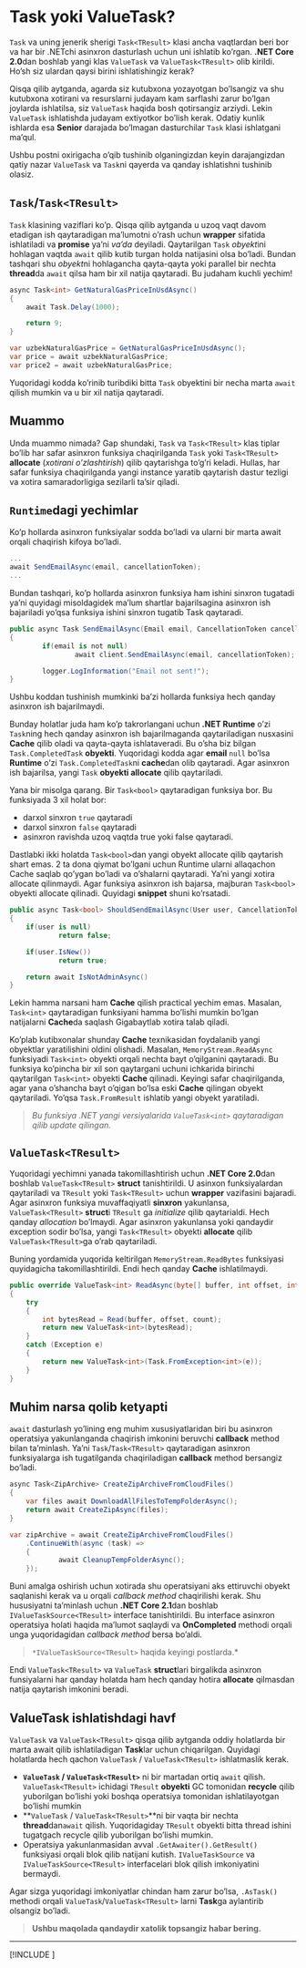# Task yoki ValueTask?

`Task` va uning jenerik sherigi `Task<TResult>` klasi ancha vaqtlardan beri bor va har bir .NETchi asinxron dasturlash uchun uni ishlatib ko’rgan. **.NET Core 2.0**dan boshlab yangi klas `ValueTask` va `ValueTask<TResult>` olib kirildi. Ho’sh siz ulardan qaysi birini ishlatishingiz kerak?

Qisqa qilib aytganda, agarda siz kutubxona yozayotgan bo’lsangiz va shu kutubxona xotirani va resurslarni  judayam kam sarflashi zarur bo’lgan joylarda ishlatilsa, siz `ValueTask` haqida bosh qotirsangiz arziydi. Lekin `ValueTask` ishlatishda judayam extiyotkor bo’lish kerak. Odatiy kunlik ishlarda esa **Senior** darajada bo’lmagan dasturchilar `Task` klasi ishlatgani ma’qul.

Ushbu postni oxirigacha o’qib tushinib olganingizdan keyin darajangizdan qatiy nazar `ValueTask` va `Task`ni qayerda va qanday ishlatishni tushinib olasiz.

## `Task`/`Task<TResult>`

`Task` klasining vaziflari ko’p. Qisqa qilib aytganda u uzoq vaqt davom etadigan ish qaytaradigan ma’lumotni o’rash uchun **wrapper** sifatida ishlatiladi va **promise** ya’ni *va’da* deyiladi. Qaytarilgan `Task` *obyekt*ini hohlagan vaqtda `await` qilib kutib turgan holda natijasini olsa bo’ladi. Bundan tashqari shu *obyekt*ni hohlagancha qayta-qayta yoki parallel bir nechta **thread**da `await` qilsa ham bir xil natija qaytaradi. Bu judaham kuchli yechim!

```csharp
async Task<int> GetNaturalGasPriceInUsdAsync()
{
    await Task.Delay(1000);

    return 9; 
}

var uzbekNaturalGasPrice = GetNaturalGasPriceInUsdAsync();
var price = await uzbekNaturalGasPrice;
var price2 = await uzbekNaturalGasPrice;
```

Yuqoridagi kodda ko’rinib turibdiki bitta `Task` obyektini bir necha marta `await` qilish mumkin va u bir xil natija qaytaradi.

## Muammo

Unda muammo nimada? Gap shundaki, `Task` va `Task<TResult>` klas tiplar bo’lib har safar asinxron funksiya chaqirilganda `Task` yoki `Task<TResult>` **allocate** (*xotirani o’zlashtirish*) qilib qaytarishga to’g’ri keladi. Hullas, har safar funksiya chaqirilganda yangi instance yaratib qaytarish dastur tezligi va xotira samaradorligiga sezilarli ta’sir qiladi. 

## `Runtime`dagi yechimlar

Ko’p hollarda asinxron funksiyalar sodda bo’ladi va ularni bir marta await orqali chaqirish kifoya bo’ladi.

```csharp
...
await SendEmailAsync(email, cancellationToken);
...
```

Bundan tashqari, ko’p hollarda asinxron funksiya ham ishini sinxron tugatadi ya’ni quyidagi misoldagidek ma’lum shartlar bajarilsagina asinxron ish bajariladi yo’qsa funksiya ishini sinxron tugatib Task qaytaradi. 

```csharp
public async Task SendEmailAsync(Email email, CancellationToken cancellationToken = default)
{
		if(email is not null)
				await client.SendEmailAsync(email, cancellationToken);

		logger.LogInformation("Email not sent!");
}
```

Ushbu koddan tushinish mumkinki ba’zi hollarda funksiya hech qanday asinxron ish bajarilmaydi. 

Bunday holatlar juda ham ko’p takrorlangani uchun **.NET Runtime** o’zi `Task`ning hech qanday asinxron ish bajarilmaganda qaytariladigan nusxasini **Cache** qilib oladi va qayta-qayta ishlataveradi. Bu o’sha biz bilgan `Task.CompletedTask` **obyekti**. Yuqoridagi kodda agar **email** `null` bo’lsa **Runtime** o’zi `Task.CompletedTask`ni **cache**dan olib qaytaradi. Agar asinxron ish bajarilsa, yangi `Task` **obyekti allocate** qilib qaytariladi.

Yana bir misolga qarang. Bir `Task<bool>` qaytaradigan funksiya bor. Bu funksiyada 3 xil holat bor:

- darxol sinxron `true` qaytaradi
- darxol sinxron `false` qaytaradi
- asinxron ravishda uzoq vaqtda true yoki false qaytaradi.

Dastlabki ikki holatda `Task<bool>`dan yangi obyekt allocate qilib qaytarish shart emas. 2 ta dona qiymat bo’lgani uchun Runtime ularni allaqachon Cache saqlab qo’ygan bo’ladi va o’shalarni qaytaradi. Ya’ni yangi xotira allocate qilinmaydi.  Agar funksiya asinxron ish bajarsa, majburan `Task<bool>` obyekti allocate qilinadi. Quyidagi **snippet** shuni ko’rsatadi.

```csharp
public async Task<bool> ShouldSendEmailAsync(User user, CancellationToken cancellationToken = default)
{
    if(user is null)
            return false;

    if(user.IsNew())
            return true;

    return await IsNotAdminAsync()
}
```

Lekin hamma narsani ham **Cache** qilish practical yechim emas. Masalan, `Task<int>` qaytaradigan funksiyani hamma bo’lishi mumkin bo’lgan natijalarni **Cache**da saqlash Gigabaytlab xotira talab qiladi.

Ko’plab kutibxonalar shunday **Cache** texnikasidan foydalanib yangi obyektlar yaratilishini oldini olishadi. Masalan, `MemoryStream.ReadAsync` funksiyadi `Task<int>` obyekti orqali nechta bayt o’qilganini qaytaradi. Bu funksiya ko’pincha bir xil son qaytargani uchuni ichkarida birinchi qaytarilgan `Task<int>` obyekti **Cache** qilinadi. Keyingi safar chaqirilganda, agar yana o’shancha bayt o’qigan bo’lsa eski **Cache** qilingan obyekt qaytariladi. Yo’qsa `Task.FromResult` ishlatib yangi obyekt yaratiladi.

> *Bu funksiya .NET yangi versiyalarida `ValueTask<int>` qaytaradigan qilib update qilingan.*
> 

## `ValueTask<TResult>`

Yuqoridagi yechimni yanada takomillashtirish uchun **.NET Core 2.0**dan boshlab `ValueTask<TResult>`  **struct** tanishtirildi. U asinxon funksiyalardan qaytariladi va `TResult` yoki `Task<TResult>` uchun **wrapper** vazifasini bajaradi. Agar asinxron funksiya muvaffaqiyatli **sinxron** yakunlansa, `ValueTask<TResult>` **struct**i `TResult` ga *initialize* qilib qaytarialdi. Hech qanday *allocation* bo’lmaydi. Agar asinxron yakunlansa yoki qandaydir exception sodir bo’lsa, yangi `Task<TResult>` obyekti **allocate** qilib `ValueTask<TResult>`ga o’rab qaytariladi.

Buning yordamida yuqorida keltirilgan `MemoryStream.ReadBytes` funksiyasi quyidagicha takomillashtirildi. Endi hech qanday **Cache** ishlatilmaydi.

```csharp
public override ValueTask<int> ReadAsync(byte[] buffer, int offset, int count)
{
    try
    {
        int bytesRead = Read(buffer, offset, count);
        return new ValueTask<int>(bytesRead);
    }
    catch (Exception e)
    {
        return new ValueTask<int>(Task.FromException<int>(e));
    }
}
```

## Muhim narsa qolib ketyapti

`await` dasturlash yo’lining eng muhim xususiyatlaridan biri bu asinxron operatsiya yakunlanganda chaqirish imkonini beruvchi **callback** method bilan ta’minlash. Ya’ni `Task`/`Task<TResult>` qaytaradigan asinxron funksiyalarga ish tugatilganda chaqiriladigan **callback** method bersangiz bo’ladi.

```csharp
async Task<ZipArchive> CreateZipArchiveFromCloudFiles()
{
    var files await DownloadAllFilesToTempFolderAsync();
    return await CreateZipAsync(files);  
}

var zipArchive = await CreateZipArchiveFromCloudFiles()
	.ContinueWith(async (task) =>
	{
			await CleanupTempFolderAsync();
	});
```

Buni amalga oshirish uchun xotirada shu operatsiyani aks ettiruvchi obyekt saqlanishi kerak va u orqali *callback method* chaqirilishi kerak. Shu hususiyatni ta’minlash uchun **.NET Core 2.1**dan boshlab `IValueTaskSource<TResult>` interface tanishtirildi. Bu interface asinxron operatsiya holati haqida ma’lumot saqlaydi va **OnCompleted** methodi orqali unga yuqoridagidan *callback method* bersa bo’aldi. 

> `*IValueTaskSource<TResult>` haqida keyingi postlarda.*
> 

Endi `ValueTask<TResult>` va `ValueTask` **struct**lari birgalikda asinxron funsiyalarni har qanday holatda ham hech qanday hotira **allocate** qilmasdan natija qaytarish imkonini beradi. 

## ValueTask ishlatishdagi havf

`ValueTask` va `ValueTask<TResult>` qisqa qilib aytganda oddiy holatlarda bir marta await qilib ishlatiladigan **Task**lar uchun chiqarilgan. Quyidagi holatlarda hech qachon `ValueTask` / `ValueTask<TResult>` ishlatmaslik kerak.

- **`ValueTask` / `ValueTask<TResult>`** ni bir martadan ortiq `await` qilish. `ValueTask<TResult>` ichidagi `TResult` **obyekti** GC tomonidan **recycle** qilib yuborilgan bo’lishi yoki boshqa operatsiya tomonidan ishlatilayotgan bo’lishi mumkin
- **`ValueTask` / `ValueTask<TResult>`**ni bir vaqta bir nechta **thread**dan`await` qilish. Yuqoridagiday `TResult` obyekti bitta thread ishini tugatgach recycle qilib yuborilgan bo’lishi mumkin.
- Operatsiya yakunlanmasidan avval `.GetAwaiter().GetResult()` funksiyasi orqali blok qilib natijani kutish. `IValueTaskSource` va `IValueTaskSource<TResult>` interfacelari blok qilish imkoniyatini bermaydi.

Agar sizga yuqoridagi imkoniyatlar chindan ham zarur bo’lsa, `.AsTask()` methodi orqali `ValueTask`/`ValueTask<TResult>` larni **Task**ga aylantirib olsangiz bo’ladi.

> **Ushbu maqolada qandaydir xatolik topsangiz habar bering.**
>

---

[!INCLUDE [<author>](../authors/wahid_abduhakimov.html)]